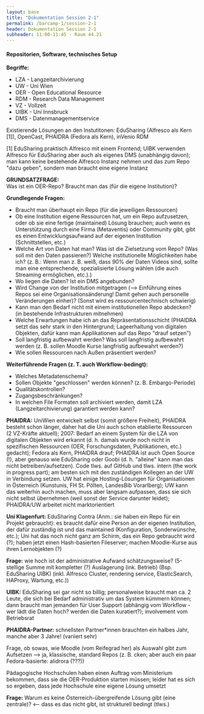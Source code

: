 ```yaml
---
layout: base
title: "Dokumentation Session 2-1"
permalink: /barcamp-1/session-2-1
header: Dokumentation Session 2-1
subheader: 11:00-11:45 - Raum 44.21
---
```


#### Repositorien, Software, technisches Setup

**Begriffe:**
* LZA - Langzeitarchivierung
* UW - Uni Wien
* OER - Open Educational Resource
* RDM - Research Data Management 
* VZ - Vollzeit
* UIBK - Uni Innsbruck
* DMS - Datenmanagementservice 

Existierende Lösungen an den Instutitonen: EduSharing (Alfresco als Kern [1]), OpenCast, PHAIDRA (Fedora als Kern), inVenio RDM

[1] EduSharing praktisch Alfresco mit einem Frontend; UIBK verwenden Alfresco für EduSharing aber auch als eigenes DMS (unabhängig davon); man kann keine bestehende Alfresco Instanz nehmen und das zum Repo "dazu geben", sondern man braucht eine eigene Instanz 

**GRUNDSATZFRAGE:**<br>
Was ist ein OER-Repo? Braucht man das (für die eigene Institution)? 

**Grundlegende Fragen:**
* Braucht man überhaupt ein Repo (für die jeweiligen Ressourcen)
* Ob eine Institution eigene Ressourcen hat, um ein Repo aufzusetzen, oder ob sie eine fertige (maintained) Lösung brauchen; auch wenn es Unterstützung durch eine Firma (Metaventis) oder Community gibt, gibt es einen Entwicklungsaufwand auf der eigenen Institution (Schnittstellen, etc.) 
* Welche Art von Daten hat man? Was ist die Zielsetzung vom Repo? (Was soll mit den Daten passieren?) Welche institutionelle Möglichkeiten habe ich? (z. B.: Wenn man z. B. weiß, dass 90% der Daten Videos sind, sollte man eine entsprechende, spezialisierte Lösung wählen (die auch Streaming ermöglichen, etc.).)
* Wo liegen die Daten? Ist ein DMS angebunden? 
* Wird Change von der Institution mitgetragen (--> Einführung eines Repos sei eine Organisationsänderung! Damit gehen auch personelle Veränderungen einher)? (Sonst wird es ressourcentechnisch schwierig)
* Kann man den Bedarf nicht mit einem institutionellen Repo abdecken? (in bestehende Infrastrukturen mitnehmen)
* Welche Erwartungen habe ich an das Repräsentationsschicht (PHAIDRA setzt das sehr stark in den Hintergrund; Lageerhaltung von digitalen Objekten, dafür kann man Applikationen auf das Repo "drauf setzen") 
* Soll langfristig aufbewahrt werden? Was soll langfristig aufbewahrt werden (z. B. sollen Moodle Kurse langfristig aufbewahrt werden?) 
* Wie sollen Ressourcen nach Außen präsentiert werden?

**Weiterführende Fragen (z. T. auch Workflow-bedingt):**
* Welches Metadatenschema? 
* Sollen Objekte "geschlossen" werden können? (z.  B. Embargo-Periode)
* Qualitätskontrollen?
* Zugangsbeschränkungen?
* In welchen File Formaten soll archiviert werden, damit LZA (Langzeitarchivierung) garantiert werden kann?
    
**PHAIDRA:** UniWien entwickelt selbst (somit größere Freiheit), PHAIDRA besteht schon länger, daher hat die Uni auch schon etablierte Ressourcen (2 VZ-Kräfte aktuell); 2007: Bedarf an einem System für die LZA von digitalen Objekten wird erkannt (d. h. damals wurde noch nicht in spezifischen Ressourcen (OER, Forschungsdaten, Publikationen, etc.) gedacht); Fedora als Kern, PHAIDRA drauf; PHAIDRA ist auch Open Source (!), aber genauso wie EduSharing oder Goobi (d. h. "alleine" kann man das nicht betreiben/aufsetzen). Code tlws. auf GitHub und tlws. intern (the work in progress part); am besten sich mit den zuständigen Kollegen an der UW in Verbindung setzen.
UW hat einige Hosting-Lösungen für Organisationen in Österreich (Kunstunis, FH St. Pölten, LandesBib Vorarlberg); UW kann das weiterhin auch machen, muss aber langsam aufpassen, dass sie sich nicht selbst übernehmen (weil sonst der Service darunter leidet); PHAIDRA/UW arbeitet nicht marktorientiert 

**Uni Klagenfurt:** EduSharing Contra (Anm.: sie haben ein Repo für ein Projekt gebraucht): es braucht dafür eine Person an der eigenen Institution, der dafür zuständig ist und das maintained (Konfiguration, Sonderwünsche, etc.); Uni hat das noch nicht ganz am Schirm, das ein Repo gebraucht wird (?); haben jetzt einen Hash-basierten Fileserver; machen Moodle-Kurse aus ihren Lernobjekten (?) 

**Frage:** wie hoch ist der administrative Aufwand schätzungsweise? (5-stellige Summe mit kompletter (?) Auslagerung (ink. Betrieb) (Bsp. EduSharing UIBK) (inkl. Alfresco Cluster, rendering service, ElasticSearch, HAProxy, Wartung, etc.)) 

**UIBK:** EduSharing sei gar nicht so billig; personalweise braucht man ca. 2 Leute, die sich bei Bedarf administrativ um das System kümmern können; dann braucht man jemanden für User Support (abhängig vom Workflow - wer lädt die Daten hoch? werden die Daten kuratiert?); involvement vom Betriebsrat

**PHAIDRA-Partner:** schnellsten Partner*innen brauchten ein halbes Jahr, manche aber 3 Jahre! (variiert sehr)

Frage, ob sowas, wie Moodle (vom Reifegrad her) als Auswahl gibt zum Aufsetzen --> ja, klassische, standard Repos (z. B. cken; aber auch ein paar Fedora-basierte: alidrora (???)) 

Pädagogische Hochschulen haben einen Auftrag vom Ministerium bekommen, dass sie die OER-Produktion starten müssen; leider hat es sich so ergeben, dass jede Hochschule eine eigene Lösung umsetzt 

**Frage:** Warum es keine Österreich-übergreifende Lösung gibt (eine zentrale)? <-- dass es das nicht gibt, ist strukturell bedingt (tlws.) 